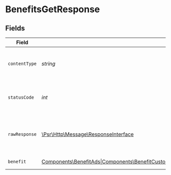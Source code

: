 # BenefitsGetResponse


## Fields

| Field                                                                                                                                                                                                                | Type                                                                                                                                                                                                                 | Required                                                                                                                                                                                                             | Description                                                                                                                                                                                                          |
| -------------------------------------------------------------------------------------------------------------------------------------------------------------------------------------------------------------------- | -------------------------------------------------------------------------------------------------------------------------------------------------------------------------------------------------------------------- | -------------------------------------------------------------------------------------------------------------------------------------------------------------------------------------------------------------------- | -------------------------------------------------------------------------------------------------------------------------------------------------------------------------------------------------------------------- |
| `contentType`                                                                                                                                                                                                        | *string*                                                                                                                                                                                                             | :heavy_check_mark:                                                                                                                                                                                                   | HTTP response content type for this operation                                                                                                                                                                        |
| `statusCode`                                                                                                                                                                                                         | *int*                                                                                                                                                                                                                | :heavy_check_mark:                                                                                                                                                                                                   | HTTP response status code for this operation                                                                                                                                                                         |
| `rawResponse`                                                                                                                                                                                                        | [\Psr\Http\Message\ResponseInterface](https://www.php-fig.org/psr/psr-7/#33-psrhttpmessageresponseinterface)                                                                                                         | :heavy_check_mark:                                                                                                                                                                                                   | Raw HTTP response; suitable for custom response parsing                                                                                                                                                              |
| `benefit`                                                                                                                                                                                                            | [Components\BenefitAds\|Components\BenefitCustom\|Components\BenefitDiscord\|Components\BenefitGitHubRepository\|Components\BenefitDownloadables\|Components\BenefitLicenseKeys\|null](../../Models/Components/Benefit.md) | :heavy_minus_sign:                                                                                                                                                                                                   | Successful Response                                                                                                                                                                                                  |